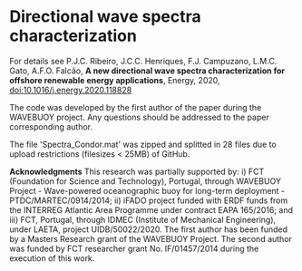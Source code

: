 # Directional wave spectra characterization
 
For details see P.J.C. Ribeiro, J.C.C. Henriques, F.J. Campuzano, L.M.C. Gato, A.F.O. Falcão, **A new directional wave spectra characterization for offshore renewable energy applications**, Energy, 2020, [doi:10.1016/j.energy.2020.118828](http://www.sciencedirect.com/science/article/pii/S0360544220319356)

The code was developed by the first author of the paper during the WAVEBUOY project. Any questions should be addressed to the paper corresponding author. 

The file 'Spectra_Condor.mat' was zipped and splitted in 28 files due to upload restrictions (filesizes < 25MB) of GitHub. 

**Acknowledgments**
This research was partially supported by: i) FCT (Foundation for Science and Technology), Portugal, through WAVEBUOY Project - Wave-powered oceanographic buoy for long-term deployment - PTDC/MARTEC/0914/2014; ii) iFADO project funded with ERDF funds from the INTERREG Atlantic Area Programme under contract EAPA 165/2016; and iii) FCT, Portugal, through IDMEC (Institute of Mechanical Engineering), under LAETA, project UIDB/50022/2020. The first author has been funded by a Masters Research grant of the WAVEBUOY Project. The second author was funded by FCT researcher grant No. IF/01457/2014 during the execution of this work.
